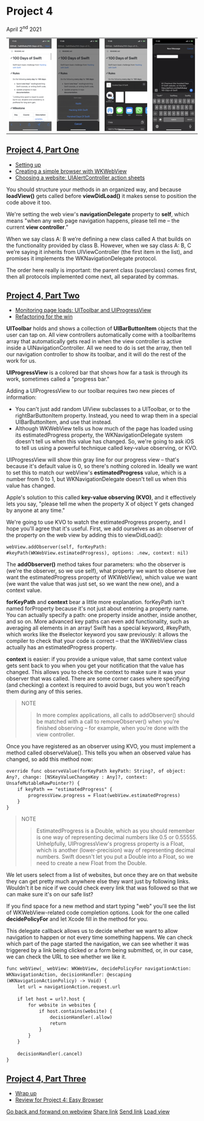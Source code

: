 # Project 4

April 2<sup>nd</sup> 2021

|                        |                        |                        |                        |
|:----------------------:|:----------------------:|:----------------------:|:----------------------:|
| ![](images/img_1.jpeg) | ![](images/img_2.jpeg) | ![](images/img_3.png)  | ![](images/img_4.png)  |

## [Project 4, Part One](https://www.hackingwithswift.com/100/24)

* [Setting up](https://www.hackingwithswift.com/read/4/1/setting-up)
* [Creating a simple browser with WKWebView](https://www.hackingwithswift.com/read/4/2/creating-a-simple-browser-with-wkwebview)
* [Choosing a website: UIAlertController action sheets](https://www.hackingwithswift.com/read/4/3/choosing-a-website-uialertcontroller-action-sheets)

You should structure your methods in an organized way, and because **loadView()** gets called before **viewDidLoad()** it makes sense to position the code above it too.

We're setting the web view's **navigationDelegate** property to **self**, which means "when any web page navigation happens, please tell me – the current **view controller**.”

When we say class A: B we’re defining a new class called A that builds on the functionality provided by class B. However, when we say class A: B, C we’re saying it inherits from UIViewController (the first item in the list), and promises it implements the WKNavigationDelegate protocol.

The order here really is important: the parent class (superclass) comes first, then all protocols implemented come next, all separated by commas.

## [Project 4, Part Two](https://www.hackingwithswift.com/100/25)

* [Monitoring page loads: UIToolbar and UIProgressView](https://www.hackingwithswift.com/read/4/4/monitoring-page-loads-uitoolbar-and-uiprogressview)
* [Refactoring for the win](https://www.hackingwithswift.com/read/4/5/refactoring-for-the-win)

**UIToolbar** holds and shows a collection of **UIBarButtonItem** objects that the user can tap on. All view controllers automatically come with a toolbarItems array that automatically gets read in when the view controller is active inside a UINavigationController. All we need to do is set the array, then tell our navigation controller to show its toolbar, and it will do the rest of the work for us.

**UIProgressView** is a colored bar that shows how far a task is through its work, sometimes called a "progress bar."

Adding a UIProgressView to our toolbar requires two new pieces of information:

* You can't just add random UIView subclasses to a UIToolbar, or to the rightBarButtonItem property. Instead, you need to wrap them in a special UIBarButtonItem, and use that instead.
* Although WKWebView tells us how much of the page has loaded using its estimatedProgress property, the WKNavigationDelegate system doesn't tell us when this value has changed. So, we're going to ask iOS to tell us using a powerful technique called key-value observing, or KVO.

UIProgressView will show thin gray line for our progress view – that's because it's default value is 0, so there's nothing colored in. Ideally we want to set this to match our webView's **estimatedProgress** value, which is a number from 0 to 1, but WKNavigationDelegate doesn't tell us when this value has changed.

Apple's solution to this called **key-value observing (KVO)**, and it effectively lets you say, "please tell me when the property X of object Y gets changed by anyone at any time."

We're going to use KVO to watch the estimatedProgress property, and I hope you'll agree that it's useful. First, we add ourselves as an observer of the property on the web view by adding this to viewDidLoad():

~~~
webView.addObserver(self, forKeyPath: #keyPath(WKWebView.estimatedProgress), options: .new, context: nil)
~~~

The **addObserver()** method takes four parameters: who the observer is (we're the observer, so we use self), what property we want to observe (we want the estimatedProgress property of WKWebView), which value we want (we want the value that was just set, so we want the new one), and a context value.

**forKeyPath** and **context** bear a little more explanation. forKeyPath isn't named forProperty because it's not just about entering a property name. You can actually specify a path: one property inside another, inside another, and so on. More advanced key paths can even add functionality, such as averaging all elements in an array! Swift has a special keyword, #keyPath, which works like the #selector keyword you saw previously: it allows the compiler to check that your code is correct – that the WKWebView class actually has an estimatedProgress property.

**context** is easier: if you provide a unique value, that same context value gets sent back to you when you get your notification that the value has changed. This allows you to check the context to make sure it was your observer that was called. There are some corner cases where specifying (and checking) a context is required to avoid bugs, but you won't reach them during any of this series.

>NOTE 
>>In more complex applications, all calls to addObserver() should be matched with a call to removeObserver() when you're finished observing – for example, when you're done with the view controller.

Once you have registered as an observer using KVO, you must implement a method called observeValue(). This tells you when an observed value has changed, so add this method now:

~~~
override func observeValue(forKeyPath keyPath: String?, of object: Any?, change: [NSKeyValueChangeKey : Any]?, context: UnsafeMutableRawPointer?) {
    if keyPath == "estimatedProgress" {
        progressView.progress = Float(webView.estimatedProgress)
    }
}
~~~

>NOTE
>>EstimatedProgress is a Double, which as you should remember is one way of representing decimal numbers like 0.5 or 0.55555. Unhelpfully, UIProgressView's progress property is a Float, which is another (lower-precision) way of representing decimal numbers. Swift doesn't let you put a Double into a Float, so we need to create a new Float from the Double.

We let users select from a list of websites, but once they are on that website they can get pretty much anywhere else they want just by following links. Wouldn't it be nice if we could check every link that was followed so that we can make sure it's on our safe list?

If you find space for a new method and start typing "web" you'll see the list of WKWebView-related code completion options. Look for the one called **decidePolicyFor** and let Xcode fill in the method for you.

This delegate callback allows us to decide whether we want to allow navigation to happen or not every time something happens. We can check which part of the page started the navigation, we can see whether it was triggered by a link being clicked or a form being submitted, or, in our case, we can check the URL to see whether we like it.

~~~
func webView(_ webView: WKWebView, decidePolicyFor navigationAction: WKNavigationAction, decisionHandler: @escaping (WKNavigationActionPolicy) -> Void) {
    let url = navigationAction.request.url

    if let host = url?.host {
        for website in websites {
            if host.contains(website) {
                decisionHandler(.allow)
                return
            }
        }
    }

    decisionHandler(.cancel)
}
~~~

## [Project 4, Part Three](https://www.hackingwithswift.com/100/26)

* [Wrap up](https://www.hackingwithswift.com/read/4/6/wrap-up)
* [Review for Project 4: Easy Browser](https://www.hackingwithswift.com/review/hws/project-4-easy-browser)

[Go back and forwand on webview](https://stackoverflow.com/questions/16704950/back-button-on-uiwebview)
[Share link](https://stackoverflow.com/questions/37938722/how-to-implement-share-button-in-swift)
[Send link](https://developer.apple.com/documentation/messageui/mfmessagecomposeviewcontroller)
[Load view](https://developer.apple.com/documentation/uikit/uiviewcontroller/1621454-loadview)